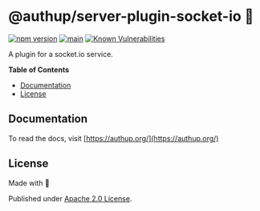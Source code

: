 # @authup/server-plugin-socket-io 🌉

[![npm version](https://badge.fury.io/js/@authup%2Fserver-plugin-socket-io.svg)](https://badge.fury.io/js/@authup%2Fserver-plugin-socket-io)
[![main](https://github.com/authup/authup/actions/workflows/main.yml/badge.svg)](https://github.com/authup/authup/actions/workflows/main.yml)
[![Known Vulnerabilities](https://snyk.io/test/github/authup/authup/badge.svg)](https://snyk.io/test/github/authup/authup)

A plugin for a socket.io service.

**Table of Contents**

- [Documentation](#documentation)
- [License](#license)

## Documentation

To read the docs, visit [https://authup.org/](https://authup.org/)

## License

Made with 💚

Published under [Apache 2.0 License](./LICENSE).
